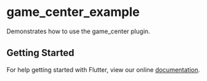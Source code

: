 # game_center_example

Demonstrates how to use the game_center plugin.

## Getting Started

For help getting started with Flutter, view our online
[documentation](https://flutter.io/).
